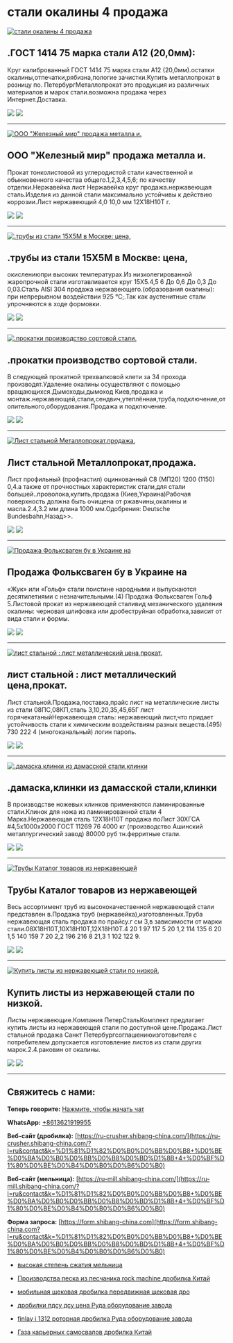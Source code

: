 # стали окалины 4 продажа

<a href="https://swt.shibang-china.com/?l=ru&img&k=%D1%81%D1%82%D0%B0%D0%BB%D0%B8+%D0%BE%D0%BA%D0%B0%D0%BB%D0%B8%D0%BD%D1%8B+4+%D0%BF%D1%80%D0%BE%D0%B4%D0%B0%D0%B6%D0%B0" target="_blank">![стали окалины 4 продажа](http://static.shibang-china.com/all-800x300/462.jpg)</a>

## .ГОСТ 1414 75 марка стали А12 (20,0мм):
Круг калиброванный ГОСТ 1414 75 марка стали А12 (20,0мм).остатки окалины,отпечатки,рябизна,пологие зачистки.Купить металлопрокат в розницу по. ПетербургМеталлопрокат это продукция из различных материалов и марок стали.возможна продажа через Интернет.Доставка.


<a href="https://whatsapp.shibangsoft.com/WhatsApp.php" target="_blank" title="WhatsApp">![](http://static.shibang-china.com/icon/whatsapp.png)</a> <a href="https://swt.shibang-china.com/?l=ru&icon&k=%D1%81%D1%82%D0%B0%D0%BB%D0%B8+%D0%BE%D0%BA%D0%B0%D0%BB%D0%B8%D0%BD%D1%8B+4+%D0%BF%D1%80%D0%BE%D0%B4%D0%B0%D0%B6%D0%B0" target="_blank">![](http://static.shibang-china.com/icon/chat-ru.png)</a>

---

<a href="https://swt.shibang-china.com/?l=ru&img&k=%D1%81%D1%82%D0%B0%D0%BB%D0%B8+%D0%BE%D0%BA%D0%B0%D0%BB%D0%B8%D0%BD%D1%8B+4+%D0%BF%D1%80%D0%BE%D0%B4%D0%B0%D0%B6%D0%B0" target="_blank">![ООО "Железный мир" продажа металла и.](http://static.shibang-china.com/all-800x300/1037.jpg)</a>

## ООО "Железный мир" продажа металла и.
Прокат тонколистовой из углеродистой стали качественной и обыкновенного качества общего.1,2,3,4,5,6; по качеству отделки.Нержавейка лист Нержавейка круг продажа.нержавеющая сталь.Изделия из данной стали максимально устойчивы к действию коррозии.Лист нержавеющий 4,0 10,0 мм 12Х18Н10Т г.


<a href="https://whatsapp.shibangsoft.com/WhatsApp.php" target="_blank" title="WhatsApp">![](http://static.shibang-china.com/icon/whatsapp.png)</a> <a href="https://swt.shibang-china.com/?l=ru&icon&k=%D1%81%D1%82%D0%B0%D0%BB%D0%B8+%D0%BE%D0%BA%D0%B0%D0%BB%D0%B8%D0%BD%D1%8B+4+%D0%BF%D1%80%D0%BE%D0%B4%D0%B0%D0%B6%D0%B0" target="_blank">![](http://static.shibang-china.com/icon/chat-ru.png)</a>

---

<a href="https://swt.shibang-china.com/?l=ru&img&k=%D1%81%D1%82%D0%B0%D0%BB%D0%B8+%D0%BE%D0%BA%D0%B0%D0%BB%D0%B8%D0%BD%D1%8B+4+%D0%BF%D1%80%D0%BE%D0%B4%D0%B0%D0%B6%D0%B0" target="_blank">![.трубы из стали 15Х5М в Москве: цена,](http://static.shibang-china.com/all-800x300/319.jpg)</a>

## .трубы из стали 15Х5М в Москве: цена,
окислениюпри высоких температурах.Из низколегированной жаропрочной стали изготавливается круг 15Х5.4,5 6 До 0,6 До 0,3 До 0,03.Сталь AISI 304 продажа нержавеющего.(образования окалины): при непрерывном воздействии 925 °С;.Так как аустенитные стали упрочняются в ходе формовки.


<a href="https://whatsapp.shibangsoft.com/WhatsApp.php" target="_blank" title="WhatsApp">![](http://static.shibang-china.com/icon/whatsapp.png)</a> <a href="https://swt.shibang-china.com/?l=ru&icon&k=%D1%81%D1%82%D0%B0%D0%BB%D0%B8+%D0%BE%D0%BA%D0%B0%D0%BB%D0%B8%D0%BD%D1%8B+4+%D0%BF%D1%80%D0%BE%D0%B4%D0%B0%D0%B6%D0%B0" target="_blank">![](http://static.shibang-china.com/icon/chat-ru.png)</a>

---

<a href="https://swt.shibang-china.com/?l=ru&img&k=%D1%81%D1%82%D0%B0%D0%BB%D0%B8+%D0%BE%D0%BA%D0%B0%D0%BB%D0%B8%D0%BD%D1%8B+4+%D0%BF%D1%80%D0%BE%D0%B4%D0%B0%D0%B6%D0%B0" target="_blank">![.прокатки производство сортовой стали.](http://static.shibang-china.com/all-800x300/936.jpg)</a>

## .прокатки производство сортовой стали.
В следующей прокатной трехвалковой клети за 34 прохода производят.Удаление окалины осуществляют с помощью вращающихся.Дымоходы,дымоход Киев,продажа и монтаж.нержавеющей,стали,сендвич,утеплённая,труба,подключение,отопительного,оборудования.Продажа и подключение.


<a href="https://whatsapp.shibangsoft.com/WhatsApp.php" target="_blank" title="WhatsApp">![](http://static.shibang-china.com/icon/whatsapp.png)</a> <a href="https://swt.shibang-china.com/?l=ru&icon&k=%D1%81%D1%82%D0%B0%D0%BB%D0%B8+%D0%BE%D0%BA%D0%B0%D0%BB%D0%B8%D0%BD%D1%8B+4+%D0%BF%D1%80%D0%BE%D0%B4%D0%B0%D0%B6%D0%B0" target="_blank">![](http://static.shibang-china.com/icon/chat-ru.png)</a>

---

<a href="https://swt.shibang-china.com/?l=ru&img&k=%D1%81%D1%82%D0%B0%D0%BB%D0%B8+%D0%BE%D0%BA%D0%B0%D0%BB%D0%B8%D0%BD%D1%8B+4+%D0%BF%D1%80%D0%BE%D0%B4%D0%B0%D0%B6%D0%B0" target="_blank">![Лист стальной Металлопрокат,продажа.](http://static.shibang-china.com/all-800x300/1380.jpg)</a>

## Лист стальной Металлопрокат,продажа.
Лист профильный (профнастил) оцинкованный С8 (МП20) 1200 (1150) 0,4.а также от прочностных характеристик стали,для стали большей..проволока,купить,продажа (Киев,Украина)Рабочая поверхность должна быть очищена от ржавчины,окалины и масла.2.4,3.2 мм длина 1000 мм.Одобрения: Deutsche Bundesbahn,Назад>>.


<a href="https://whatsapp.shibangsoft.com/WhatsApp.php" target="_blank" title="WhatsApp">![](http://static.shibang-china.com/icon/whatsapp.png)</a> <a href="https://swt.shibang-china.com/?l=ru&icon&k=%D1%81%D1%82%D0%B0%D0%BB%D0%B8+%D0%BE%D0%BA%D0%B0%D0%BB%D0%B8%D0%BD%D1%8B+4+%D0%BF%D1%80%D0%BE%D0%B4%D0%B0%D0%B6%D0%B0" target="_blank">![](http://static.shibang-china.com/icon/chat-ru.png)</a>

---

<a href="https://swt.shibang-china.com/?l=ru&img&k=%D1%81%D1%82%D0%B0%D0%BB%D0%B8+%D0%BE%D0%BA%D0%B0%D0%BB%D0%B8%D0%BD%D1%8B+4+%D0%BF%D1%80%D0%BE%D0%B4%D0%B0%D0%B6%D0%B0" target="_blank">![Продажа Фольксваген бу в Украине на](http://static.shibang-china.com/all-800x300/1502.jpg)</a>

## Продажа Фольксваген бу в Украине на
«Жук» или «Гольф» стали поистине народными и выпускаются десятилетиями с незначительными.(4) Продажа Фольксваген Гольф 5.Листовой прокат из нержавеющей сталивид механического удаления окалины: черновая шлифовка или дробеструйная обработка,зависит от вида стали и формы.


<a href="https://whatsapp.shibangsoft.com/WhatsApp.php" target="_blank" title="WhatsApp">![](http://static.shibang-china.com/icon/whatsapp.png)</a> <a href="https://swt.shibang-china.com/?l=ru&icon&k=%D1%81%D1%82%D0%B0%D0%BB%D0%B8+%D0%BE%D0%BA%D0%B0%D0%BB%D0%B8%D0%BD%D1%8B+4+%D0%BF%D1%80%D0%BE%D0%B4%D0%B0%D0%B6%D0%B0" target="_blank">![](http://static.shibang-china.com/icon/chat-ru.png)</a>

---

<a href="https://swt.shibang-china.com/?l=ru&img&k=%D1%81%D1%82%D0%B0%D0%BB%D0%B8+%D0%BE%D0%BA%D0%B0%D0%BB%D0%B8%D0%BD%D1%8B+4+%D0%BF%D1%80%D0%BE%D0%B4%D0%B0%D0%B6%D0%B0" target="_blank">![лист стальной : лист металлический цена,прокат.](http://static.shibang-china.com/all-800x300/465.jpg)</a>

## лист стальной : лист металлический цена,прокат.
Лист стальной.Продажа,поставка,прайс лист на металлические листы из стали 08ПС,08КП,сталь 3,10,20,35,45,65Г лист горячекатаныйНержавеющая сталь: нержавеющий лист,что придает устойчивость стали к химическим воздействиям разных веществ.(495) 730 222 4 (многоканальный) логин пароль.


<a href="https://whatsapp.shibangsoft.com/WhatsApp.php" target="_blank" title="WhatsApp">![](http://static.shibang-china.com/icon/whatsapp.png)</a> <a href="https://swt.shibang-china.com/?l=ru&icon&k=%D1%81%D1%82%D0%B0%D0%BB%D0%B8+%D0%BE%D0%BA%D0%B0%D0%BB%D0%B8%D0%BD%D1%8B+4+%D0%BF%D1%80%D0%BE%D0%B4%D0%B0%D0%B6%D0%B0" target="_blank">![](http://static.shibang-china.com/icon/chat-ru.png)</a>

---

<a href="https://swt.shibang-china.com/?l=ru&img&k=%D1%81%D1%82%D0%B0%D0%BB%D0%B8+%D0%BE%D0%BA%D0%B0%D0%BB%D0%B8%D0%BD%D1%8B+4+%D0%BF%D1%80%D0%BE%D0%B4%D0%B0%D0%B6%D0%B0" target="_blank">![.дамаска,клинки из дамасской стали,клинки](http://static.shibang-china.com/all-800x300/861.jpg)</a>

## .дамаска,клинки из дамасской стали,клинки
В производстве ножевых клинков применяются ламинированные стали.Клинок для ножа из ламинированной стали 4 Марка.Нержавеющая сталь 12Х18Н10Т продажа поЛист 30ХГСА #4,5х1000х2000 ГОСТ 11269 76 4000 кг (производство Ашинский металлургический завод) 80000 руб тн.ферритные стали.


<a href="https://whatsapp.shibangsoft.com/WhatsApp.php" target="_blank" title="WhatsApp">![](http://static.shibang-china.com/icon/whatsapp.png)</a> <a href="https://swt.shibang-china.com/?l=ru&icon&k=%D1%81%D1%82%D0%B0%D0%BB%D0%B8+%D0%BE%D0%BA%D0%B0%D0%BB%D0%B8%D0%BD%D1%8B+4+%D0%BF%D1%80%D0%BE%D0%B4%D0%B0%D0%B6%D0%B0" target="_blank">![](http://static.shibang-china.com/icon/chat-ru.png)</a>

---

<a href="https://swt.shibang-china.com/?l=ru&img&k=%D1%81%D1%82%D0%B0%D0%BB%D0%B8+%D0%BE%D0%BA%D0%B0%D0%BB%D0%B8%D0%BD%D1%8B+4+%D0%BF%D1%80%D0%BE%D0%B4%D0%B0%D0%B6%D0%B0" target="_blank">![Трубы Каталог товаров из нержавеющей](http://static.shibang-china.com/all-800x300/192.jpg)</a>

## Трубы Каталог товаров из нержавеющей
Весь ассортимент труб из высококачественной нержавеющей стали представлен в.Продажа труб (нержавейка),изготовленных.Труба нержавеющая сталь продажа по прайсу.г см 3,в зависимости от марки стали.08Х18Н10Т,10Х18Н10Т,12Х18Н10Т.4 20 1 97 117 5 20 1,2 114 135 6 20 1,5 140 159 7 20 2,2 196 216 8 21,3 1 102 122 9.


<a href="https://whatsapp.shibangsoft.com/WhatsApp.php" target="_blank" title="WhatsApp">![](http://static.shibang-china.com/icon/whatsapp.png)</a> <a href="https://swt.shibang-china.com/?l=ru&icon&k=%D1%81%D1%82%D0%B0%D0%BB%D0%B8+%D0%BE%D0%BA%D0%B0%D0%BB%D0%B8%D0%BD%D1%8B+4+%D0%BF%D1%80%D0%BE%D0%B4%D0%B0%D0%B6%D0%B0" target="_blank">![](http://static.shibang-china.com/icon/chat-ru.png)</a>

---

<a href="https://swt.shibang-china.com/?l=ru&img&k=%D1%81%D1%82%D0%B0%D0%BB%D0%B8+%D0%BE%D0%BA%D0%B0%D0%BB%D0%B8%D0%BD%D1%8B+4+%D0%BF%D1%80%D0%BE%D0%B4%D0%B0%D0%B6%D0%B0" target="_blank">![Купить листы из нержавеющей стали по низкой.](http://static.shibang-china.com/all-800x300/766.jpg)</a>

## Купить листы из нержавеющей стали по низкой.
Листы нержавеющие.Компания ПетерСтальКомплект предлагает купить листы из нержавеющей стали по доступной цене.Продажа.Лист стальной продажа Санкт Петербургсоглашениюизготовителя с потребителем допускается изготовление листов из стали других марок.2.4.раковин от окалины.


<a href="https://whatsapp.shibangsoft.com/WhatsApp.php" target="_blank" title="WhatsApp">![](http://static.shibang-china.com/icon/whatsapp.png)</a> <a href="https://swt.shibang-china.com/?l=ru&icon&k=%D1%81%D1%82%D0%B0%D0%BB%D0%B8+%D0%BE%D0%BA%D0%B0%D0%BB%D0%B8%D0%BD%D1%8B+4+%D0%BF%D1%80%D0%BE%D0%B4%D0%B0%D0%B6%D0%B0" target="_blank">![](http://static.shibang-china.com/icon/chat-ru.png)</a>

---
## Свяжитесь с нами:

**Теперь говорите:** [Нажмите, чтобы начать чат](https://swt.shibang-china.com?l=ru&contact&k=%D1%81%D1%82%D0%B0%D0%BB%D0%B8+%D0%BE%D0%BA%D0%B0%D0%BB%D0%B8%D0%BD%D1%8B+4+%D0%BF%D1%80%D0%BE%D0%B4%D0%B0%D0%B6%D0%B0)

**WhatsApp:**  [+8613621919955](https://whatsapp.shibangsoft.com/WhatsApp.php)

**Веб-сайт (дробилка):** [https://ru-crusher.shibang-china.com/](https://ru-crusher.shibang-china.com/?l=ru&contact&k=%D1%81%D1%82%D0%B0%D0%BB%D0%B8+%D0%BE%D0%BA%D0%B0%D0%BB%D0%B8%D0%BD%D1%8B+4+%D0%BF%D1%80%D0%BE%D0%B4%D0%B0%D0%B6%D0%B0)

**Веб-сайт (мельница):** [https://ru-mill.shibang-china.com/](https://ru-mill.shibang-china.com/?l=ru&contact&k=%D1%81%D1%82%D0%B0%D0%BB%D0%B8+%D0%BE%D0%BA%D0%B0%D0%BB%D0%B8%D0%BD%D1%8B+4+%D0%BF%D1%80%D0%BE%D0%B4%D0%B0%D0%B6%D0%B0)

**Форма запроса:** [https://form.shibang-china.com](https://form.shibang-china.com?l=ru&contact&k=%D1%81%D1%82%D0%B0%D0%BB%D0%B8+%D0%BE%D0%BA%D0%B0%D0%BB%D0%B8%D0%BD%D1%8B+4+%D0%BF%D1%80%D0%BE%D0%B4%D0%B0%D0%B6%D0%B0)

* [высокая степень сжатия мельница](../92/%D0%B2%D1%8B%D1%81%D0%BE%D0%BA%D0%B0%D1%8F%20%D1%81%D1%82%D0%B5%D0%BF%D0%B5%D0%BD%D1%8C%20%D1%81%D0%B6%D0%B0%D1%82%D0%B8%D1%8F%20%D0%BC%D0%B5%D0%BB%D1%8C%D0%BD%D0%B8%D1%86%D0%B0.md)

* [Производства песка из песчаника rock machine дробилка Китай](../94/%D0%9F%D1%80%D0%BE%D0%B8%D0%B7%D0%B2%D0%BE%D0%B4%D1%81%D1%82%D0%B2%D0%B0%20%D0%BF%D0%B5%D1%81%D0%BA%D0%B0%20%D0%B8%D0%B7%20%D0%BF%D0%B5%D1%81%D1%87%D0%B0%D0%BD%D0%B8%D0%BA%D0%B0%20rock%20machine%20%D0%B4%D1%80%D0%BE%D0%B1%D0%B8%D0%BB%D0%BA%D0%B0%20%D0%9A%D0%B8%D1%82%D0%B0%D0%B9.md)

* [мобильная щековая дробилка передвижная щековая дро](../104/%D0%BC%D0%BE%D0%B1%D0%B8%D0%BB%D1%8C%D0%BD%D0%B0%D1%8F%20%D1%89%D0%B5%D0%BA%D0%BE%D0%B2%D0%B0%D1%8F%20%D0%B4%D1%80%D0%BE%D0%B1%D0%B8%D0%BB%D0%BA%D0%B0%20%D0%BF%D0%B5%D1%80%D0%B5%D0%B4%D0%B2%D0%B8%D0%B6%D0%BD%D0%B0%D1%8F%20%D1%89%D0%B5%D0%BA%D0%BE%D0%B2%D0%B0%D1%8F%20%D0%B4%D1%80%D0%BE.md)

* [дробилки пдсу дсу цена Руда оборудование завода](../101/%D0%B4%D1%80%D0%BE%D0%B1%D0%B8%D0%BB%D0%BA%D0%B8%20%D0%BF%D0%B4%D1%81%D1%83%20%D0%B4%D1%81%D1%83%20%D1%86%D0%B5%D0%BD%D0%B0%20%D0%A0%D1%83%D0%B4%D0%B0%20%D0%BE%D0%B1%D0%BE%D1%80%D1%83%D0%B4%D0%BE%D0%B2%D0%B0%D0%BD%D0%B8%D0%B5%20%D0%B7%D0%B0%D0%B2%D0%BE%D0%B4%D0%B0.md)

* [finlay i 1312 роторная дробилка Руда оборудование завода](../100/finlay%20i%201312%20%D1%80%D0%BE%D1%82%D0%BE%D1%80%D0%BD%D0%B0%D1%8F%20%D0%B4%D1%80%D0%BE%D0%B1%D0%B8%D0%BB%D0%BA%D0%B0%20%D0%A0%D1%83%D0%B4%D0%B0%20%D0%BE%D0%B1%D0%BE%D1%80%D1%83%D0%B4%D0%BE%D0%B2%D0%B0%D0%BD%D0%B8%D0%B5%20%D0%B7%D0%B0%D0%B2%D0%BE%D0%B4%D0%B0.md)

* [Газа карьерных самосвалов дробилка Китай](../95/%D0%93%D0%B0%D0%B7%D0%B0%20%D0%BA%D0%B0%D1%80%D1%8C%D0%B5%D1%80%D0%BD%D1%8B%D1%85%20%D1%81%D0%B0%D0%BC%D0%BE%D1%81%D0%B2%D0%B0%D0%BB%D0%BE%D0%B2%20%D0%B4%D1%80%D0%BE%D0%B1%D0%B8%D0%BB%D0%BA%D0%B0%20%D0%9A%D0%B8%D1%82%D0%B0%D0%B9.md)
